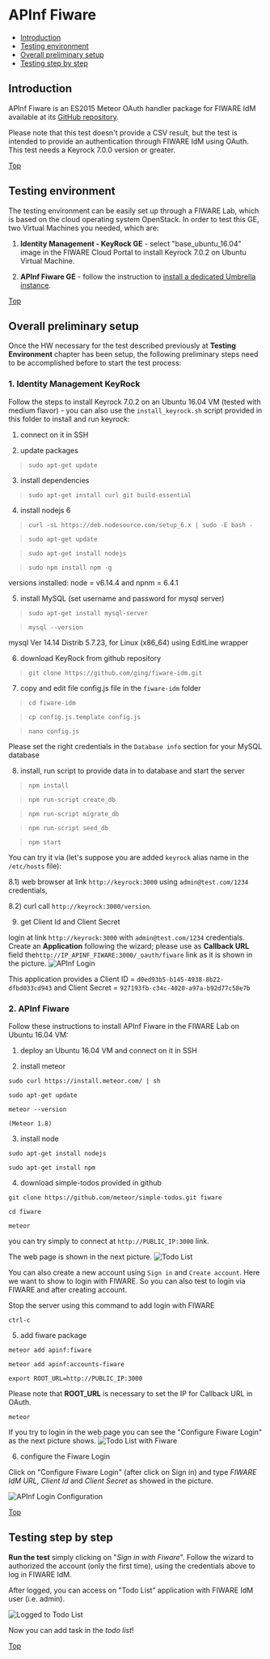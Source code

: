 # APInf Fiware #

* [Introduction](#introduction)
* [Testing environment](#testing-environment)
* [Overall preliminary setup](#overall-preliminary-setup)
* [Testing step by step](#testing-step-by-step)


## Introduction ##

APInf Fiware is an ES2015 Meteor OAuth handler package for FIWARE IdM available at its [GitHub repository](https://github.com/apinf/apinf-fiware). 

Please note that this test doesn't provide a CSV result, but the test is intended to provide an authentication through FIWARE IdM using OAuth. This test needs a Keyrock 7.0.0 version or greater.

[Top](#apinf-fiware)

## Testing environment ##

The testing environment can be easily set up through a FIWARE Lab, which is based on the cloud operating system OpenStack. 
In order to test this GE, two Virtual Machines you needed, which are: 

1. **Identity Management - KeyRock GE** - select "base_ubuntu_16.04" image in the FIWARE Cloud Portal to install Keyrock 7.0.2 on Ubuntu Virtual Machine.

2. **APInf Fiware GE** - follow the instruction to [install a dedicated Umbrella instance](https://apiumbrella.io/install/).


[Top](#apinf-fiware)

## Overall preliminary setup ##

Once the HW necessary for the test described previously at **Testing Environment** chapter has been setup, the following preliminary steps need to be accomplished before to start the test process:

### 1. Identity Management KeyRock ###

Follow the steps to install Keyrock 7.0.2 on an Ubuntu 16.04 VM (tested with medium flavor) - you can also use the `install_keyrock.sh` script provided in this folder to install and run keyrock: 

1) connect on it in SSH

2) update packages

> `sudo apt-get update`

3. install dependencies

> `sudo apt-get install curl git build-essential`

4. install nodejs 6

> `curl -sL https://deb.nodesource.com/setup_6.x | sudo -E bash -`

> `sudo apt-get update`

> `sudo apt-get install nodejs` 

> `sudo npm install npm -g`

versions installed: node = v6.14.4 and npnm = 6.4.1

 
5. install MySQL (set username and password for mysql server)

> `sudo apt-get install mysql-server`

> `mysql --version`
 
mysql  Ver 14.14 Distrib 5.7.23, for Linux (x86_64) using  EditLine wrapper


6. download KeyRock from github repository

> `git clone https://github.com/ging/fiware-idm.git`

7. copy and edit file config.js file in the `fiware-idm` folder

> `cd fiware-idm`

> `cp config.js.template config.js`

> `nano config.js`

Please set the right credentials in the `Database info` section for your MySQL database

8. install, run script to provide data in to database and start the server

> `npm install`

> `npm run-script create_db`

> `npm run-script migrate_db`

> `npm run-script seed_db`

> `npm start`


You can try it via (let's suppose you are added `keyrock` alias name in the `/etc/hosts` file):

8.1) web browser at link `http://keyrock:3000` using `admin@test.com/1234` credentials, 

8.2) curl call `http://keyrock:3000/version`.

9) get Client Id and Client Secret

login at link `http://keyrock:3000` with `admin@test.com/1234` credentials. Create an **Application** following the wizard; please use as **Callback URL** field  the`http://IP_APINF_FIWARE:3000/_oauth/fiware` link as it is shown in the picture. 
![APInf Login](apinf-login.png?raw=true "APInf Login")

This application provides a Client ID = `d0ed93b5-b145-4938-8b22-dfbd033cd943` and Client Secret = `927193fb-c34c-4020-a97a-b92d77c58e7b`


### 2. APInf Fiware  ###

Follow these instructions to install APInf Fiware in the FIWARE Lab on Ubuntu 16.04 VM: 

1) deploy an Ubuntu 16.04 VM and connect on it in SSH

2) install meteor

`sudo curl https://install.meteor.com/ | sh`

`sudo apt-get update`

`meteor --version`

`(Meteor 1.8)`

3) install node

`sudo apt-get install nodejs`

`sudo apt-get install npm`

4) download simple-todos provided in github

`git clone https://github.com/meteor/simple-todos.git fiware`

`cd fiware`

`meteor`

you can try simply to connect at `http://PUBLIC_IP:3000` link. 

The web page is shown in the next picture. 
![Todo List](todolist.png?raw=true "Todo List")

You can also create a new account using `Sign in` and `Create account`. Here we want to show to login with FIWARE.
So you can also test to login via FIWARE and after creating account. 

Stop the server using this command to add login with FIWARE

`ctrl-c`

5) add fiware package

`meteor add apinf:fiware`

`meteor add apinf:accounts-fiware`

`export ROOT_URL=http://PUBLIC_IP:3000`

Please note that **ROOT_URL** is necessary to set the IP for Callback URL in OAuth.

`meteor`
 
If you try to login in the web page you can see the "Configure Fiware Login" as the next picture shows. 
![Todo List with Fiware](todolist_fiware.png?raw=true "Todo List with Fiware")

6) configure the Fiware Login

Click on "Configure Fiware Login" (after click on Sign in) and type *FIWARE IdM URL*, *Client Id* and *Client Secret* as showed in the picture.

![APInf Login Configuration](apinf-login-conf.png?raw=true "APInf Login Configuration")


[Top](#apinf-fiware)

## Testing step by step ##

**Run the test** simply clicking on "*Sign in with Fiware*". Follow the wizard to authorized the account (only the first time), using the credentials above to log in FIWARE IdM.

After logged, you can access on "Todo List" application with FIWARE IdM user (i.e. admin).

![Logged to Todo List](todolist_admin.png?raw=true "Logged to Todo List")

Now you can add task in the *todo list*!

[Top](#apinf-fiware)